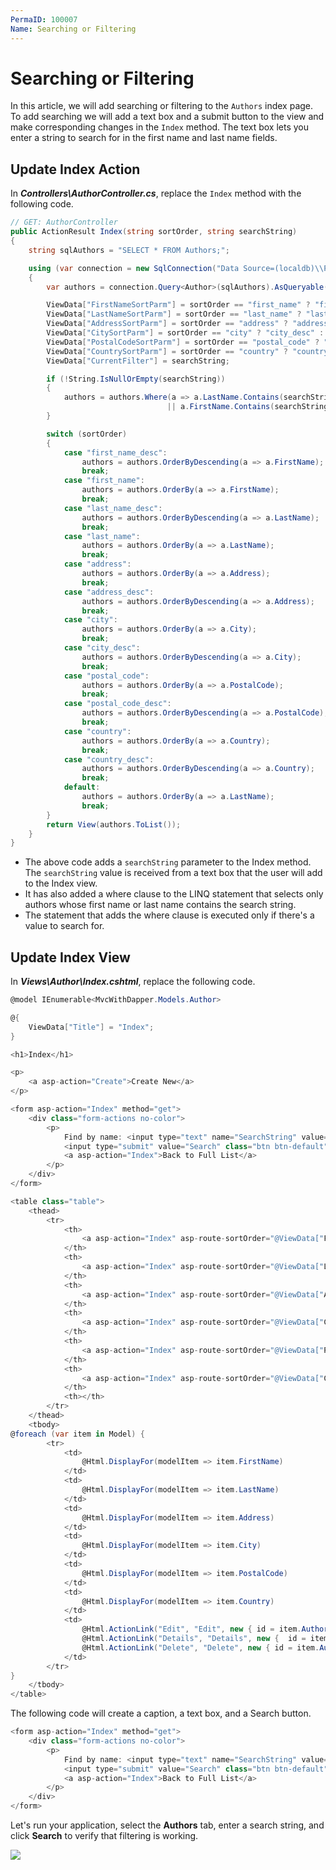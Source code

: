 ```yaml
---
PermaID: 100007
Name: Searching or Filtering
---
```


# Searching or Filtering

In this article, we will add searching or filtering to the `Authors` index page. To add searching we will add a text box and a submit button to the view and make corresponding changes in the `Index` method. The text box lets you enter a string to search for in the first name and last name fields. 

## Update Index Action

In ***Controllers\AuthorController.cs***, replace the `Index` method with the following code.

```csharp
// GET: AuthorController
public ActionResult Index(string sortOrder, string searchString)
{
    string sqlAuthors = "SELECT * FROM Authors;";

    using (var connection = new SqlConnection("Data Source=(localdb)\\ProjectsV13;Initial Catalog=AuthorDb;Trusted_Connection=True;MultipleActiveResultSets=true"))
    {
        var authors = connection.Query<Author>(sqlAuthors).AsQueryable();

        ViewData["FirstNameSortParm"] = sortOrder == "first_name" ? "first_name_desc" : "first_name";
        ViewData["LastNameSortParm"] = sortOrder == "last_name" ? "last_name_desc" : "last_name";
        ViewData["AddressSortParm"] = sortOrder == "address" ? "address_desc" : "address";
        ViewData["CitySortParm"] = sortOrder == "city" ? "city_desc" : "city";
        ViewData["PostalCodeSortParm"] = sortOrder == "postal_code" ? "postal_code_desc" : "postal_code";
        ViewData["CountrySortParm"] = sortOrder == "country" ? "country_desc" : "country";
        ViewData["CurrentFilter"] = searchString;

        if (!String.IsNullOrEmpty(searchString))
        {
            authors = authors.Where(a => a.LastName.Contains(searchString)
                                   || a.FirstName.Contains(searchString));
        }

        switch (sortOrder)
        {
            case "first_name_desc":
                authors = authors.OrderByDescending(a => a.FirstName);
                break;
            case "first_name":
                authors = authors.OrderBy(a => a.FirstName);
                break;
            case "last_name_desc":
                authors = authors.OrderByDescending(a => a.LastName);
                break;
            case "last_name":
                authors = authors.OrderBy(a => a.LastName);
                break;
            case "address":
                authors = authors.OrderBy(a => a.Address);
                break;
            case "address_desc":
                authors = authors.OrderByDescending(a => a.Address);
                break;
            case "city":
                authors = authors.OrderBy(a => a.City);
                break;
            case "city_desc":
                authors = authors.OrderByDescending(a => a.City);
                break;
            case "postal_code":
                authors = authors.OrderBy(a => a.PostalCode);
                break;
            case "postal_code_desc":
                authors = authors.OrderByDescending(a => a.PostalCode);
                break;
            case "country":
                authors = authors.OrderBy(a => a.Country);
                break;
            case "country_desc":
                authors = authors.OrderByDescending(a => a.Country);
                break;
            default:
                authors = authors.OrderBy(a => a.LastName);
                break;
        }
        return View(authors.ToList());
    }
}
```

 - The above code adds a `searchString` parameter to the Index method. The `searchString` value is received from a text box that the user will add to the Index view. 
 - It has also added a where clause to the LINQ statement that selects only authors whose first name or last name contains the search string. 
 - The statement that adds the where clause is executed only if there's a value to search for.

## Update Index View

In ***Views\Author\Index.cshtml***, replace the following code. 

```csharp
@model IEnumerable<MvcWithDapper.Models.Author>

@{
    ViewData["Title"] = "Index";
}

<h1>Index</h1>

<p>
    <a asp-action="Create">Create New</a>
</p>

<form asp-action="Index" method="get">
    <div class="form-actions no-color">
        <p>
            Find by name: <input type="text" name="SearchString" value="@ViewData["currentFilter"]" />
            <input type="submit" value="Search" class="btn btn-default" /> |
            <a asp-action="Index">Back to Full List</a>
        </p>
    </div>
</form>

<table class="table">
    <thead>
        <tr>
            <th>
                <a asp-action="Index" asp-route-sortOrder="@ViewData["FirstNameSortParm"]">@Html.DisplayNameFor(model => model.FirstName)</a>
            </th>
            <th>
                <a asp-action="Index" asp-route-sortOrder="@ViewData["LastNameSortParm"]">@Html.DisplayNameFor(model => model.LastName)</a>
            </th>
            <th>
                <a asp-action="Index" asp-route-sortOrder="@ViewData["AddressSortParm"]">@Html.DisplayNameFor(model => model.Address)</a>
            </th>
            <th>
                <a asp-action="Index" asp-route-sortOrder="@ViewData["CitySortParm"]">@Html.DisplayNameFor(model => model.City)</a>
            </th>
            <th>
                <a asp-action="Index" asp-route-sortOrder="@ViewData["PostalCodeSortParm"]">@Html.DisplayNameFor(model => model.PostalCode)</a>
            </th>
            <th>
                <a asp-action="Index" asp-route-sortOrder="@ViewData["CountrySortParm"]">@Html.DisplayNameFor(model => model.Country)</a>
            </th>
            <th></th>
        </tr>
    </thead>
    <tbody>
@foreach (var item in Model) {
        <tr>
            <td>
                @Html.DisplayFor(modelItem => item.FirstName)
            </td>
            <td>
                @Html.DisplayFor(modelItem => item.LastName)
            </td>
            <td>
                @Html.DisplayFor(modelItem => item.Address)
            </td>
            <td>
                @Html.DisplayFor(modelItem => item.City)
            </td>
            <td>
                @Html.DisplayFor(modelItem => item.PostalCode)
            </td>
            <td>
                @Html.DisplayFor(modelItem => item.Country)
            </td>
            <td>
                @Html.ActionLink("Edit", "Edit", new { id = item.AuthorId }) |
                @Html.ActionLink("Details", "Details", new {  id = item.AuthorId  }) |
                @Html.ActionLink("Delete", "Delete", new { id = item.AuthorId })
            </td>
        </tr>
}
    </tbody>
</table>

```

The following code will create a caption, a text box, and a Search button.

```csharp
<form asp-action="Index" method="get">
    <div class="form-actions no-color">
        <p>
            Find by name: <input type="text" name="SearchString" value="@ViewData["currentFilter"]" />
            <input type="submit" value="Search" class="btn btn-default" /> |
            <a asp-action="Index">Back to Full List</a>
        </p>
    </div>
</form>
```

Let's run your application, select the **Authors** tab, enter a search string, and click **Search** to verify that filtering is working.

<img src="https://raw.githubusercontent.com/zzzprojects/learn-orm/master/tutorials/mvc-with-dapper/images/searching-or-filtering-1.png">
